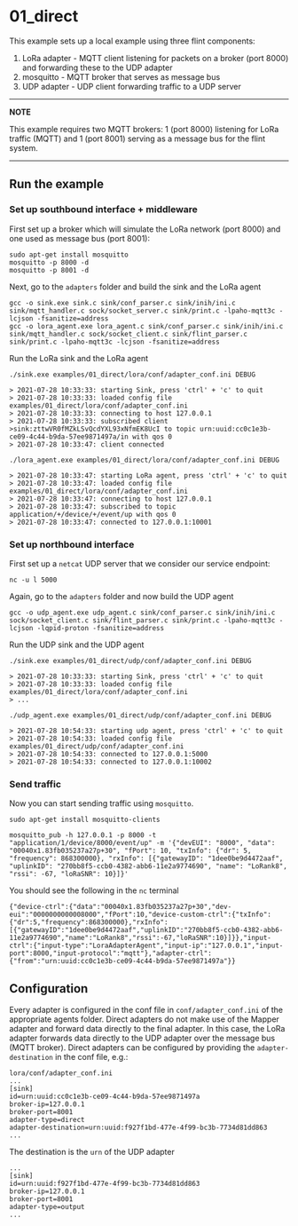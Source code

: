 # 01_direct
This example sets up a local example using three flint components:
1. LoRa adapter - MQTT client listening for packets on a broker (port 8000) and forwarding these to the UDP adapter
2. mosquitto - MQTT broker that serves as message bus
3. UDP adapter - UDP client forwarding traffic to a UDP server

---
**NOTE**

This example requires two MQTT brokers: 1 (port 8000) listening for LoRa traffic (MQTT) and 1 (port 8001) serving as a message bus for the flint system.

---

## Run the example
### Set up southbound interface + middleware
First set up a broker which will simulate the LoRa network (port 8000) and one used as message bus (port 8001):
```
sudo apt-get install mosquitto
mosquitto -p 8000 -d
mosquitto -p 8001 -d
```

Next, go to the `adapters` folder and build the sink and the LoRa agent
```
gcc -o sink.exe sink.c sink/conf_parser.c sink/inih/ini.c sink/mqtt_handler.c sock/socket_server.c sink/print.c -lpaho-mqtt3c -lcjson -fsanitize=address
gcc -o lora_agent.exe lora_agent.c sink/conf_parser.c sink/inih/ini.c sink/mqtt_handler.c sock/socket_client.c sink/flint_parser.c sink/print.c -lpaho-mqtt3c -lcjson -fsanitize=address
```

Run the LoRa sink and the LoRa agent
```
./sink.exe examples/01_direct/lora/conf/adapter_conf.ini DEBUG

> 2021-07-28 10:33:33: starting Sink, press 'ctrl' + 'c' to quit
> 2021-07-28 10:33:33: loaded config file examples/01_direct/lora/conf/adapter_conf.ini
> 2021-07-28 10:33:33: connecting to host 127.0.0.1
> 2021-07-28 10:33:33: subscribed client >sink:zttwVR0fMZkLSvQcdYXL93xNfmEK8UcI to topic urn:uuid:cc0c1e3b-ce09-4c44-b9da-57ee9871497a/in with qos 0
> 2021-07-28 10:33:47: client connected 

```

```
./lora_agent.exe examples/01_direct/lora/conf/adapter_conf.ini DEBUG

> 2021-07-28 10:33:47: starting LoRa agent, press 'ctrl' + 'c' to quit
> 2021-07-28 10:33:47: loaded config file examples/01_direct/lora/conf/adapter_conf.ini
> 2021-07-28 10:33:47: connecting to host 127.0.0.1
> 2021-07-28 10:33:47: subscribed to topic application/+/device/+/event/up with qos 0
> 2021-07-28 10:33:47: connected to 127.0.0.1:10001

```

### Set up northbound interface
First set up a `netcat` UDP server that we consider our service endpoint:
```
nc -u l 5000
```

Again, go to the `adapters` folder and now build the UDP agent
```
gcc -o udp_agent.exe udp_agent.c sink/conf_parser.c sink/inih/ini.c sock/socket_client.c sink/flint_parser.c sink/print.c -lpaho-mqtt3c -lcjson -lqpid-proton -fsanitize=address
```

Run the UDP sink and the UDP agent
```
./sink.exe examples/01_direct/udp/conf/adapter_conf.ini DEBUG

> 2021-07-28 10:33:33: starting Sink, press 'ctrl' + 'c' to quit
> 2021-07-28 10:33:33: loaded config file examples/01_direct/lora/conf/adapter_conf.ini
> ...
```

```
./udp_agent.exe examples/01_direct/udp/conf/adapter_conf.ini DEBUG

> 2021-07-28 10:54:33: starting udp agent, press 'ctrl' + 'c' to quit
> 2021-07-28 10:54:33: loaded config file examples/01_direct/udp/conf/adapter_conf.ini
> 2021-07-28 10:54:33: connected to 127.0.0.1:5000
> 2021-07-28 10:54:33: connected to 127.0.0.1:10002

```

### Send traffic
Now you can start sending traffic using `mosquitto`.
```
sudo apt-get install mosquitto-clients

mosquitto_pub -h 127.0.0.1 -p 8000 -t "application/1/device/8000/event/up" -m '{"devEUI": "8000", "data": "00040x1.83fb035237a27p+30", "fPort": 10, "txInfo": {"dr": 5, "frequency": 868300000}, "rxInfo": [{"gatewayID": "1dee0be9d4472aaf", "uplinkID": "270bb8f5-ccb0-4382-abb6-11e2a9774690", "name": "LoRank8", "rssi": -67, "loRaSNR": 10}]}'
```

You should see the following in the `nc` terminal
```
{"device-ctrl":{"data":"00040x1.83fb035237a27p+30","dev-eui":"0000000000008000","fPort":10,"device-custom-ctrl":{"txInfo":{"dr":5,"frequency":868300000},"rxInfo":[{"gatewayID":"1dee0be9d4472aaf","uplinkID":"270bb8f5-ccb0-4382-abb6-11e2a9774690","name":"LoRank8","rssi":-67,"loRaSNR":10}]}},"input-ctrl":{"input-type":"LoraAdapterAgent","input-ip":"127.0.0.1","input-port":8000,"input-protocol":"mqtt"},"adapter-ctrl":{"from":"urn:uuid:cc0c1e3b-ce09-4c44-b9da-57ee9871497a"}}
```

## Configuration
Every adapter is configured in the conf file in `conf/adapter_conf.ini` of the appropriate agents folder.
Direct adapters do not make use of the Mapper adapter and forward data directly to the final adapter. In this case, the LoRa adapter forwards data directly to the UDP adapter over the message bus (MQTT broker). Direct adapters can be configured by providing the `adapter-destination` in the conf file, e.g.:

```
lora/conf/adapter_conf.ini
...
[sink]
id=urn:uuid:cc0c1e3b-ce09-4c44-b9da-57ee9871497a
broker-ip=127.0.0.1
broker-port=8001
adapter-type=direct
adapter-destination=urn:uuid:f927f1bd-477e-4f99-bc3b-7734d81dd863
...
```

The destination is the `urn` of the UDP adapter
```
...
[sink]
id=urn:uuid:f927f1bd-477e-4f99-bc3b-7734d81dd863
broker-ip=127.0.0.1
broker-port=8001
adapter-type=output
...

```